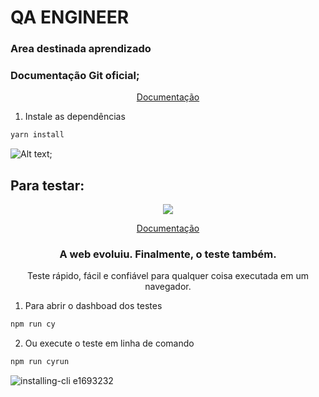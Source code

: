 # QA ENGINEER

### Area destinada aprendizado 

### Documentação Git oficial;
<p align="center">
  <a href=" https://docs.github.com/pt/get-started/using-git/pushing-commits-to-a-remote-repository">Documentação</a>
</p>
 



1. Instale as dependências
```bash
yarn install
```


![Alt text](./image/home.png "Title");
## Para testar:

<p align="center">
  <img src="https://cloud.githubusercontent.com/assets/1268976/20607953/d7ae489c-b24a-11e6-9cc4-91c6c74c5e88.png"/>
</p>
<p align="center">
  <a href="https://docs.cypress.io/api/api/table-of-contents.html">Documentação</a>
</p>

<h3 align="center">
  A web evoluiu. Finalmente, o teste também.
</h3>

<p align="center">
  Teste rápido, fácil e confiável para qualquer coisa executada em um navegador.
</p>


1. Para abrir o dashboad dos testes
```bash
npm run cy
```
2. Ou execute o teste em linha de comando
```bash
npm run cyrun
```
![installing-cli e1693232](https://user-images.githubusercontent.com/1271364/31740846-7bf607f0-b420-11e7-855f-41c996040d31.gif)
